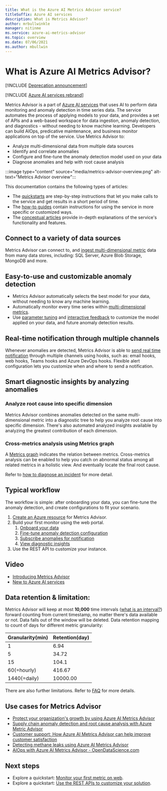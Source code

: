 ```yaml
---
title: What is the Azure AI Metrics Advisor service?
titleSuffix: Azure AI services
description: What is Metrics Advisor?
author: mrbullwinkle
manager: nitinme
ms.service: azure-ai-metrics-advisor
ms.topic: overview
ms.date: 07/06/2021
ms.author: mbullwin
---
```


# What is Azure AI Metrics Advisor? 

[!INCLUDE [Deprecation announcement](includes/deprecation.md)]

[!INCLUDE [Azure AI services rebrand](../includes/rebrand-note.md)]

Metrics Advisor is a part of [Azure AI services](../../ai-services/what-are-ai-services.md) that uses AI to perform data monitoring and anomaly detection in time series data. The service automates the process of applying models to your data, and provides a set of APIs and a web-based workspace for data ingestion, anomaly detection, and diagnostics - without needing to know machine learning. Developers can build AIOps, predicative maintenance, and business monitor applications on top of the service. Use Metrics Advisor to:

* Analyze multi-dimensional data from multiple data sources
* Identify and correlate anomalies
* Configure and fine-tune the anomaly detection model used on your data
* Diagnose anomalies and help with root cause analysis

:::image type="content" source="media/metrics-advisor-overview.png" alt-text="Metrics Advisor overview":::

This documentation contains the following types of articles:
* The [quickstarts](./Quickstarts/web-portal.md) are step-by-step instructions that let you make calls to the service and get results in a short period of time. 
* The [how-to guides](./how-tos/onboard-your-data.md) contain instructions for using the service in more specific or customized ways.
* The [conceptual articles](glossary.md) provide in-depth explanations of the service's functionality and features.

## Connect to a variety of data sources

Metrics Advisor can connect to, and [ingest multi-dimensional metric](how-tos/onboard-your-data.md) data from many data stores, including: SQL Server, Azure Blob Storage, MongoDB and more.

## Easy-to-use and customizable anomaly detection

* Metrics Advisor automatically selects the best model for your data, without needing to know any machine learning.
* Automatically monitor every time series within [multi-dimensional metrics](glossary.md#multi-dimensional-metric).
* Use [parameter tuning](how-tos/configure-metrics.md) and [interactive feedback](how-tos/anomaly-feedback.md) to customize the model applied on your data, and future anomaly detection results.

## Real-time notification through multiple channels

Whenever anomalies are detected, Metrics Advisor is able to [send real time notification](how-tos/alerts.md) through multiple channels using hooks, such as: email hooks, web hooks, Teams hooks and Azure DevOps hooks. Flexible alert configuration lets you customize when and where to send a notification.

## Smart diagnostic insights by analyzing anomalies

### Analyze root cause into specific dimension 

Metrics Advisor combines anomalies detected on the same multi-dimensional metric into a diagnostic tree to help you analyze root cause into specific dimension. There's also automated analyzed insights available by analyzing the greatest contribution of each dimension. 

### Cross-metrics analysis using Metrics graph

A [Metrics graph](./how-tos/metrics-graph.md) indicates the relation between metrics. Cross-metrics analysis can be enabled to help you catch on abnormal status among all related metrics in a holistic view. And eventually locate the final root cause.

Refer to [how to diagnose an incident](./how-tos/diagnose-an-incident.md) for more detail.

## Typical workflow

The workflow is simple: after onboarding your data, you can fine-tune the anomaly detection, and create configurations to fit your scenario.

1. [Create an Azure resource](https://go.microsoft.com/fwlink/?linkid=2142156) for Metrics Advisor. 
2. Build your first monitor using the web portal.
    1. [Onboard your data](./how-tos/onboard-your-data.md)
    2. [Fine-tune anomaly detection configuration](./how-tos/configure-metrics.md)
    3. [Subscribe anomalies for notification](./how-tos/alerts.md)
    4. [View diagnostic insights](./how-tos/diagnose-an-incident.md)
3. Use the REST API to customize your instance.

## Video
* [Introducing Metrics Advisor](https://www.youtube.com/watch?v=0Y26cJqZMIM)
* [New to Azure AI services](https://www.youtube.com/watch?v=7tCLJHdBZgM)

## Data retention & limitation: 

Metrics Advisor will keep at most **10,000** time intervals ([what is an interval?](tutorials/write-a-valid-query.md#what-is-an-interval)) forward counting from current timestamp, no matter there's data available or not. Data falls out of the window will be deleted.  Data retention mapping to count of days for different metric granularity: 

| Granularity(min) |	Retention(day) |
|------------------| ------------------|
|  1 | 6.94 |
|  5 | 34.72|
| 15 | 104.1|
| 60(=hourly) | 416.67 |
| 1440(=daily)|10000.00|

There are also further limitations. Refer to [FAQ](faq.yml#what-are-the-data-retention-and-limitations-of-metrics-advisor-) for more details.

## Use cases for Metrics Advisor

* [Protect your organization's growth by using Azure AI Metrics Advisor](https://techcommunity.microsoft.com/t5/azure-ai/protect-your-organization-s-growth-by-using-azure-metrics/ba-p/2564682)
* [Supply chain anomaly detection and root cause analysis with Azure Metric Advisor](https://techcommunity.microsoft.com/t5/azure-ai/supply-chain-anomaly-detection-and-root-cause-analysis-with/ba-p/2871920)
* [Customer support: How Azure AI Metrics Advisor can help improve customer satisfaction](https://techcommunity.microsoft.com/t5/azure-ai-blog/customer-support-how-azure-metrics-advisor-can-help-improve/ba-p/3038907)
* [Detecting methane leaks using Azure AI Metrics Advisor](https://techcommunity.microsoft.com/t5/ai-cognitive-services-blog/detecting-methane-leaks-using-azure-metrics-advisor/ba-p/3254005)
* [AIOps with Azure AI Metrics Advisor - OpenDataScience.com](https://opendatascience.com/aiops-with-azure-metrics-advisor/)

## Next steps

* Explore a quickstart: [Monitor your first metric on web](quickstarts/web-portal.md).
* Explore a quickstart: [Use the REST APIs to customize your solution](./quickstarts/rest-api-and-client-library.md).
